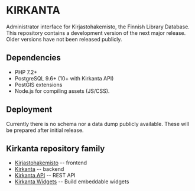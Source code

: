 KIRKANTA
========

Administrator interface for Kirjastohakemisto, the Finnish Library Database. This repository contains
a development version of the next major release. Older versions have not been released publicly.

## Dependencies
- PHP 7.2+
- PostgreSQL 9.6+ (10+ with Kirkanta API)
- PostGIS extensions
- Node.js for compiling assets (JS/CSS).

## Deployment
Currently there is no schema nor a data dump publicly available. These will be prepared after initial
release.

## Kirkanta repository family
- [Kirjastohakemisto](https://github.com/libraries-fi/kirjastohakemisto) -- frontend
- [Kirkanta](https://github.com/libraries-fi/kirkanta) -- backend
- [Kirkanta API](https://github.com/libraries-fi/kirkanta-api) -- REST API
- [Kirkanta Widgets](https://github.com/libraries-fi/kirkanta-embed) -- Build embeddable widgets
